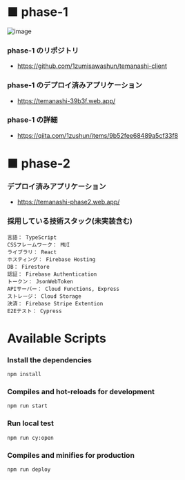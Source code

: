 # ■ phase-1

![image](https://user-images.githubusercontent.com/65071534/167672720-c0ba2b9b-020e-4e94-b73c-79280ba7f0ef.png)

### phase-1 のリポジトリ

- https://github.com/1zumisawashun/temanashi-client

### phase-1 のデプロイ済みアプリケーション

- https://temanashi-39b3f.web.app/

### phase-1 の詳細

- https://qiita.com/1zushun/items/9b52fee68489a5cf33f8

# ■ phase-2

### デプロイ済みアプリケーション

- https://temanashi-phase2.web.app/

### 採用している技術スタック(未実装含む)

```
言語： TypeScript
CSSフレームワーク： MUI
ライブラリ： React
ホスティング： Firebase Hosting
DB： Firestore
認証： Firebase Authentication
トークン： JsonWebToken
APIサーバー： Cloud Functions, Express
ストレージ： Cloud Storage
決済： Firebase Stripe Extention
E2Eテスト： Cypress
```

# Available Scripts

### Install the dependencies

```
npm install
```

### Compiles and hot-reloads for development

```
npm run start
```

### Run local test

```
npm run cy:open
```

### Compiles and minifies for production

```
npm run deploy
```
